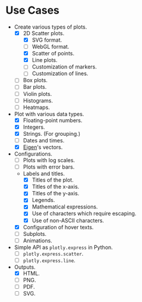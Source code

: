 # Use Cases

- Create various types of plots.
  - [x] 2D Scatter plots.
    - [x] SVG format.
    - [ ] WebGL format.
    - [x] Scatter of points.
    - [x] Line plots.
    - [ ] Customization of markers.
    - [ ] Customization of lines.
  - [ ] Box plots.
  - [ ] Bar plots.
  - [ ] Violin plots.
  - [ ] Histograms.
  - [ ] Heatmaps.
- Plot with various data types.
  - [x] Floating-point numbers.
  - [x] Integers.
  - [x] Strings. (For grouping.)
  - [ ] Dates and times.
  - [x] [Eigen](https://gitlab.com/libeigen/eigen)'s vectors.
- Configurations.
  - [ ] Plots with log scales.
  - [ ] Plots with error bars.
  - Labels and titles.
    - [x] Titles of the plot.
    - [x] Titles of the x-axis.
    - [x] Titles of the y-axis.
    - [x] Legends.
    - [x] Mathematical expressions.
    - [x] Use of characters which require escaping.
    - [x] Use of non-ASCII characters.
  - [x] Configuration of hover texts.
  - [ ] Subplots.
  - [ ] Animations.
- Simple API as `plotly.express` in Python.
  - [ ] `plotly.express.scatter`.
  - [ ] `plotly.express.line`.
- Outputs.
  - [x] HTML.
  - [ ] PNG.
  - [ ] PDF.
  - [ ] SVG.
